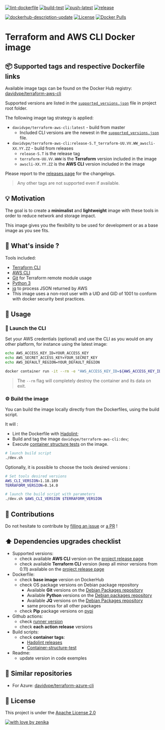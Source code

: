 [![lint-dockerfile](https://github.com/davidvpe/terraform-aws-cli/actions/workflows/lint-dockerfile.yml/badge.svg)](https://github.com/davidvpe/terraform-aws-cli/actions/workflows/lint-dockerfile.yml)
[![build-test](https://github.com/davidvpe/terraform-aws-cli/actions/workflows/build-test.yml/badge.svg)](https://github.com/davidvpe/terraform-aws-cli/actions/workflows/build-test.yml)
[![push-latest](https://github.com/davidvpe/terraform-aws-cli/actions/workflows/push-latest.yml/badge.svg)](https://github.com/davidvpe/terraform-aws-cli/actions/workflows/push-latest.yml)
[![release](https://github.com/davidvpe/terraform-aws-cli/actions/workflows/release.yml/badge.svg)](https://github.com/davidvpe/terraform-aws-cli/actions/workflows/release.yml)

[![dockerhub-description-update](https://github.com/davidvpe/terraform-aws-cli/actions/workflows/dockerhub-description-update.yml/badge.svg)](https://github.com/davidvpe/terraform-aws-cli/actions/workflows/dockerhub-description-update.yml)
[![License](https://img.shields.io/badge/License-Apache%202.0-blue.svg)](https://opensource.org/licenses/Apache-2.0)
[![Docker Pulls](https://img.shields.io/docker/pulls/davidvpe/terraform-aws-cli.svg)](https://hub.docker.com/r/davidvpe/terraform-aws-cli/)

# Terraform and AWS CLI Docker image

## 📦 Supported tags and respective Dockerfile links
Available image tags can be found on the Docker Hub registry: [davidvpe/terraform-aws-cli](https://hub.docker.com/r/davidvpe/terraform-aws-cli/tags)

Supported versions are listed in the [`supported_versions.json`](https://github.com/davidvpe/terraform-aws-cli/blob/master/supported_versions.json) file in project root folder.

The following image tag strategy is applied:
* `davidvpe/terraform-aws-cli:latest` - build from master
  * Included CLI versions are the newest in the [`supported_versions.json` ](https://github.com/davidvpe/terraform-aws-cli/blob/master/supported_versions.json) file.
* `davidvpe/terraform-aws-cli:release-S.T_terraform-UU.VV.WW_awscli-XX.YY.ZZ` - build from releases
  * `release-S.T` is the release tag
  * `terraform-UU.VV.WWW` is the **Terraform** version included in the image
  * `awscli-XX.YY.ZZ` is the **AWS CLI** version included in the image

Please report to the [releases page](https://github.com/davidvpe/terraform-aws-cli/releases) for the changelogs.

> Any other tags are not supported even if available.

## 💡 Motivation
The goal is to create a **minimalist** and **lightweight** image with these tools in order to reduce network and storage impact.

This image gives you the flexibility to be used for development or as a base image as you see fits.

## 🔧 What's inside ?
Tools included:

* [Terraform CLI](https://www.terraform.io/docs/commands/index.html)
* [AWS CLI](https://aws.amazon.com/fr/cli/)
* [Git](https://git-scm.com/) for Terraform remote module usage
* [Python 3](https://www.python.org/)
* [jq](https://stedolan.github.io/jq/) to process JSON returned by AWS
* This image uses a non-root user with a UID and GID of 1001 to conform with docker security best practices.

## 🚀 Usage

### 🐚 Launch the CLI
Set your AWS credentials (optional) and use the CLI as you would on any other platform, for instance using the latest image:

```bash
echo AWS_ACCESS_KEY_ID=YOUR_ACCESS_KEY
echo AWS_SECRET_ACCESS_KEY=YOUR_SECRET_KEY
echo AWS_DEFAULT_REGION=YOUR_DEFAULT_REGION

docker container run -it --rm -e "AWS_ACCESS_KEY_ID=${AWS_ACCESS_KEY_ID}" -e "AWS_SECRET_ACCESS_KEY=${AWS_SECRET_ACCESS_KEY}" -e "AWS_DEFAULT_REGION=${AWS_DEFAULT_REGION}" -v ${PWD}:/workspace davidvpe/terraform-aws-cli:latest
```

> The `--rm` flag will completely destroy the container and its data on exit.

### ⚙️ Build the image
You can build the image locally directly from the Dockerfiles, using the build script.

It will :
* Lint the Dockerfile with [Hadolint](https://github.com/hadolint/hadolint);
* Build and tag the image `davidvpe/terraform-aws-cli:dev`;
* Execute [container structure tests](https://github.com/GoogleContainerTools/container-structure-test) on the image.

```bash
# launch build script
./dev.sh
```

Optionally, it is possible to choose the tools desired versions :

```bash
# Set tools desired versions
AWS_CLI_VERSION=1.18.189
TERRAFORM_VERSION=0.14.0

# launch the build script with parameters
./dev.sh $AWS_CLI_VERSION $TERRAFORM_VERSION
```

## 🙏 Contributions
Do not hesitate to contribute by [filling an issue](https://github.com/davidvpe/terraform-aws-cli/issues) or [a PR](https://github.com/davidvpe/terraform-aws-cli/pulls) !

## ⬆️ Dependencies upgrades checklist

* Supported versions:
  * check available **AWS CLI** version on the [project release page](https://github.com/aws/aws-cli/releases)
  * check available **Terraform CLI** version (keep all minor versions from 0.11) available on the [project release page](https://github.com/hashicorp/terraform/releases)
* Dockerfile:
  * check **base image** version on DockerHub
  * check OS package versions on Debian package repository
    * Available **Git** versions on the [Debian Packages repository](https://packages.debian.org/search?suite=buster&arch=any&searchon=names&keywords=git)
    * Available **Python** versions on the [Debian packages repository](https://packages.debian.org/search?suite=buster&arch=any&searchon=names&keywords=python3)
    * Available **JQ** versions on the [Debian Packages repository](https://packages.debian.org/search?suite=buster&arch=any&searchon=names&keywords=jq)
    * same process for all other packages
  * check **Pip** package versions on [pypi](https://pypi.org/)
* Github actions:
  * check [runner version](https://github.com/actions/virtual-environments#available-environments)
  * check **each action release** versions
* Build scripts:
  * check **container tags**:
    * [Hadolint releases](https://github.com/hadolint/hadolint/releases)
    * [Container-structure-test](https://github.com/GoogleContainerTools/container-structure-test/releases)
* Readme:
  * update version in code exemples

## 🚩 Similar repositories

* For Azure: [davidvpe/terraform-azure-cli](https://github.com/davidvpe/terraform-azure-cli)

## 📖 License
This project is under the [Apache License 2.0](https://raw.githubusercontent.com/davidvpe/terraform-aws-cli/master/LICENSE)

[![with love by zenika](https://img.shields.io/badge/With%20%E2%9D%A4%EF%B8%8F%20by-Zenika-b51432.svg)](https://oss.zenika.com)
